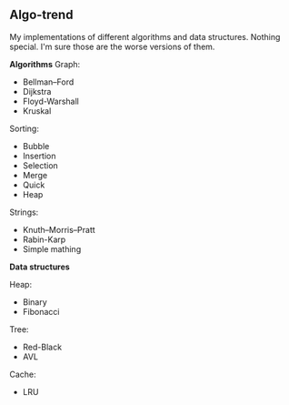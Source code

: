 Algo-trend
---------

My implementations of different algorithms and data structures. Nothing special. I'm sure those are the worse versions of them.

**Algorithms**
Graph:
  * Bellman–Ford
  * Dijkstra
  * Floyd-Warshall
  * Kruskal

Sorting:
  * Bubble
  * Insertion
  * Selection
  * Merge
  * Quick
  * Heap
  
Strings:
  * Knuth–Morris–Pratt
  * Rabin-Karp
  * Simple mathing

**Data structures**

Heap:
  * Binary
  * Fibonacci

Tree:
  * Red-Black
  * AVL

Cache:
  * LRU

